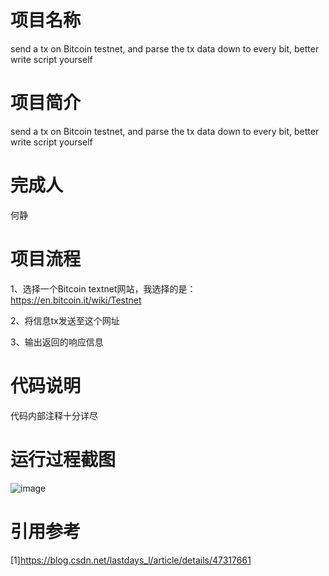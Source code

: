 # 项目名称
send a tx on Bitcoin testnet, and parse the tx data down to every bit, better write script yourself
# 项目简介
send a tx on Bitcoin testnet, and parse the tx data down to every bit, better write script yourself
# 完成人
何静
# 项目流程
1、选择一个Bitcoin textnet网站，我选择的是：https://en.bitcoin.it/wiki/Testnet

2、将信息tx发送至这个网址

3、输出返回的响应信息
# 代码说明
代码内部注释十分详尽
# 运行过程截图
![image](https://user-images.githubusercontent.com/104714591/181925343-38f3397f-62ec-41b2-a8d0-92fc4698b37c.png)

# 引用参考
[1]https://blog.csdn.net/lastdays_l/article/details/47317661
